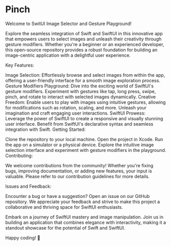 # Pinch
Welcome to SwitUI Image Selector and Gesture Playground!

Explore the seamless integration of Swift and SwiftUI in this innovative app that empowers users to select images and unleash their creativity through gesture modifiers. Whether you're a beginner or an experienced developer, this open-source repository provides a robust foundation for building an image-centric application with a delightful user experience.

Key Features:

Image Selection: Effortlessly browse and select images from within the app, offering a user-friendly interface for a smooth image exploration process.
Gesture Modifiers Playground: Dive into the exciting world of SwiftUI's gesture modifiers. Experiment with gestures like tap, long press, swipe, pinch, and rotate to interact with selected images dynamically.
Creative Freedom: Enable users to play with images using intuitive gestures, allowing for modifications such as rotation, scaling, and more. Unleash your imagination and craft engaging user interactions.
SwiftUI Prowess: Leverage the power of SwiftUI to create a responsive and visually stunning user interface. Benefit from SwiftUI's declarative syntax and seamless integration with Swift.
Getting Started:

Clone the repository to your local machine.
Open the project in Xcode.
Run the app on a simulator or a physical device.
Explore the intuitive image selection interface and experiment with gesture modifiers in the playground.
Contributing:

We welcome contributions from the community! Whether you're fixing bugs, improving documentation, or adding new features, your input is valuable. Please refer to our contribution guidelines for more details.

Issues and Feedback:

Encounter a bug or have a suggestion? Open an issue on our GitHub repository. We appreciate your feedback and strive to make this project a collaborative and thriving space for SwiftUI enthusiasts.

Embark on a journey of SwiftUI mastery and image manipulation. Join us in building an application that combines elegance with interactivity, making it a standout showcase for the potential of Swift and SwiftUI.

Happy coding! 🚀
